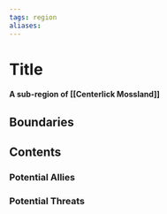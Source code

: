 ```yaml
---
tags: region
aliases:
---
```

# Title
#### A sub-region of [[Centerlick Mossland]]
## Boundaries
## Contents
### Potential Allies
### Potential Threats